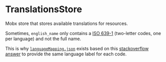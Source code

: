 # TranslationsStore

Mobx store that stores available translations for resources.

Sometimes, `english_name` only contains a [ISO 639-1](https://en.wikipedia.org/wiki/List_of_ISO_639-1_codes) (two-letter codes, one per language) and not the full name.

This is why [`languageMapping.json`](./languageMapping.json) exists based on this [stackoverflow answer](https://stackoverflow.com/questions/3217492/list-of-language-codes-in-yaml-or-json/4900304#20623472) to provide the same language label for each code.
